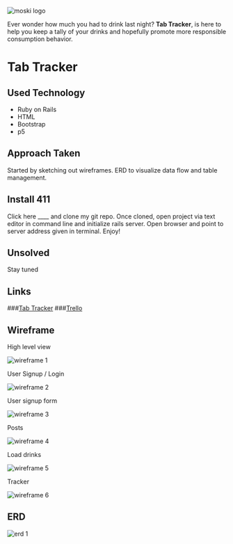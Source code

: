 

![moski logo](https://github.com/timseo/GA_project1/blob/master/images/moski-greyscale-logo.png?raw=true)



Ever wonder how much you had to drink last night?  **Tab Tracker**, is here to help you keep a tally of your drinks and hopefully promote more responsible consumption behavior.

# Tab Tracker


## Used Technology

* Ruby on Rails
* HTML
* Bootstrap
* p5

## Approach Taken
Started by sketching out wireframes.  ERD to visualize data flow and table management. 
## Install 411
Click here ____ and clone my git repo.  Once cloned, open project via text editor in command line and initialize rails server.  Open browser and point to server address given in terminal.  Enjoy!
## Unsolved
Stay tuned

## Links
###[Tab Tracker](https://timseo.github.io/GA_project2/ "App Link")
###[Trello](https://trello.com/b/PWvBrNRF "trello")

## Wireframe
High level view

![wireframe 1](https://github.com/timseo/GA_project2/blob/master/wireframe/Photo%20Feb%2022,%2010%2055%2030%20PM.jpg?raw=true)

User Signup / Login

![wireframe 2](https://github.com/timseo/GA_project2/blob/master/wireframe/Photo%20Feb%2022,%2010%2055%2048%20PM.jpg?raw=true)


User signup form

![wireframe 3](https://github.com/timseo/GA_project2/blob/master/wireframe/Photo%20Feb%2022,%2010%2055%2052%20PM.jpg?raw=true)


Posts

![wireframe 4](https://github.com/timseo/GA_project2/blob/master/wireframe/Photo%20Feb%2022,%2010%2055%2058%20PM.jpg?raw=true)


Load drinks

![wireframe 5](https://github.com/timseo/GA_project2/blob/master/wireframe/Photo%20Feb%2022,%2010%2056%2007%20PM.jpg?raw=true)


Tracker 

![wireframe 6](https://github.com/timseo/GA_project2/blob/master/wireframe/Photo%20Feb%2022,%2010%2056%2013%20PM.jpg?raw=true)

## ERD

![erd 1](https://github.com/timseo/GA_project2/blob/master/wireframe/DA%20BA%20%20ERD%20-%20Standard.jpeg?raw=true)
